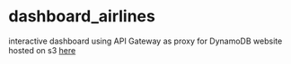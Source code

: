 # dashboard_airlines
interactive dashboard using API Gateway as proxy for DynamoDB
website hosted on s3 [here](https://s3.amazonaws.com/dynamo-in-browser/index.html)
